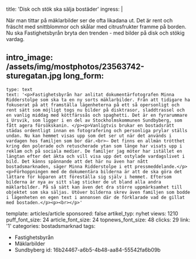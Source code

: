 title: 'Disk och stök ska sälja bostäder'
ingress: |
  <p>När man tittar på mäklarbilder ser de ofta likadana ut. Det är rent och fräscht med snittblommor och skålar med citrusfrukter framme på borden. Nu ska Fastighetsbyrån bryta den trenden - med bilder på disk och stökig vardag.
  </p>
  
intro_image: /assets/img/mostphotos/23563742-sturegatan.jpg
long_form:
  -
    type: text
    text: '<p>Fastighetsbyrån har anlitat dokumentärfotografen Minna Ridderstolpe som ska ta en ny sorts mäklarbilder. Från att tidigare ha fokuserat på att framställa lägenheterna på ett så opersonligt och rent sätt som möjligt togs nu bilder på disktrasor, sladdtrassel och en vanlig middag med köttfärssås och spaghetti. Det är en fyrarummare i Ursvik, som ligger i en del av Stockholmskommunen Sundbyberg, som fått agera försökskanin. </p><p>Vanligtvis brukar en bostadsrätt städas ordentligt innan en fotografering och personliga prylar ställs undan. Nu kan hemmet visas upp som det ser ut när det används i vardagen hos familjen som bor där.<br>– Det finns en allmän trötthet kring den polerade och retuscherade ytan som länge har visats upp i reklam och på sociala medier. De familjer jag möter har istället en längtan efter det äkta och vill visa upp det ostylade vardagslivet i bild. Det känns spännande att det här nu även har nått bostadsmarknaden, säger Minna Ridderstolpe i ett pressmeddelande.</p><p>Förhoppningen med de dokumentära bilderna är att de ska göra det lättare för köparen att föreställa sig själv i hemmet. Eftersom bilderna är nya av sitt slag sticker de ut bland alla andra mäklarbilder. På så sätt kan även det dra större uppmärksamhet till objektet som ska säljas. Utöver bilderna skrev även familjen som bodde i lägenheten en egen text i annonsen där de förklarade vad de gillat med bostaden.</p><p><br></p>'
template: articles/article
sponsored: false
artikel_typ: nyhet
views: 1210
puff_font_size: 24
article_font_size: 24
topnews_font_size: 48
clicks: 29
link: '1'
categories: bostadsmarknad
tags:
  - Fastighetsbyrån
  - Mäklarbilder
  - Sundbyberg
id: 16b24467-a6b5-4b48-aa84-55542fa6b09b
